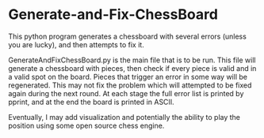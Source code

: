 # Generate-and-Fix-ChessBoard
This python program generates a chessboard with several errors (unless you are lucky), and then attempts to fix it.

GenerateAndFixChessBoard.py is the main file that is to be run. This file will generate a chessboard with pieces, then check if every piece is valid and in a valid spot on the board. Pieces that trigger an error in some way will be regenerated. This may not fix the problem which will attempted to be fixed again during the next round. At each stage the full error list is printed by pprint, and at the end the board is printed in ASCII.

Eventually, I may add visualization and potentially the ability to play the position using some open source chess engine.
